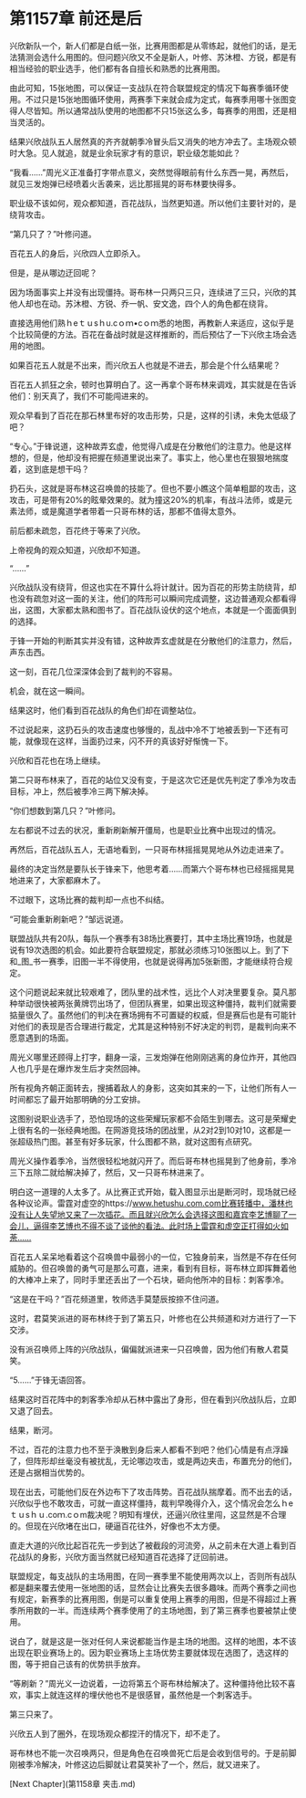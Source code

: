# 第1157章 前还是后

兴欣新队一个，新人们都是白纸一张，比赛用图都是从零练起，就他们的话，是无法猜测会选什么用图的。但问题兴欣又不全是新人，叶修、苏沐橙、方锐，都是有相当经验的职业选手，他们都有各自擅长和熟悉的比赛用图。

由此可知，15张地图，可以保证一支战队在符合联盟规定的情况下每赛季循环使用。不过只是15张地图循环使用，两赛季下来就会成为定式，每赛季用哪十张图变得人尽皆知。所以通常战队使用的地图都不只15张这么多，每赛季的用图，还是相当灵活的。

结果兴欣战队五人居然真的齐齐就朝季冷冒头后又消失的地方冲去了。主场观众顿时大急。见人就追，就是业余玩家才有的意识，职业级怎能如此？

“我看……”周光义正准备打字带点意义，突然觉得眼前有什么东西一晃，再然后，就见三发炮弹已经喷着火舌袭来，远比那摇晃的哥布林要快得多。

职业级不该如何，观众都知道，百花战队，当然更知道。所以他们主要针对的，是绕背攻击。

“第几只了？”叶修问道。

百花五人的身后，兴欣四人立即杀入。

但是，是从哪边迂回呢？

因为场面事实上并没有出现僵持。哥布林一只两只三只，连续进了三只，兴欣的其他人却也在动。苏沐橙、方锐、乔一帆、安文逸，四个人的角色都在绕背。

直接选用他们熟ｈeｔｕsｈu.cｏｍ•cｏｍ悉的地图，再教新人来适应，这似乎是个比较简便的方法。百花在备战时就是这样推断的，而后预估了一下兴欣主场会选用的地图。

如果百花五人就是不出来，而兴欣五人也就是不进去，那会是个什么结果呢？

百花五人抓狂之余，顿时也算明白了。这一再拿个哥布林来调戏，其实就是在告诉他们：别天真了，我们不可能闯进来的。

观众早看到了百花在那石林里布好的攻击形势，只是，这样的引诱，未免太低级了吧？

“专心。”于锋说道，这种故弄玄虚，他觉得八成是在分散他们的注意力。他是这样想的，但是，他却没有把握在频道里说出来了。事实上，他心里也在狠狠地揣度着，这到底是想干吗？

扔石头，这就是哥布林这召唤兽的技能了。但也不要小瞧这个简单粗鄙的攻击，这攻击，可是带有20%的眩晕效果的。就为撞这20%的机率，有战斗法师，或是元素法师，或是魔道学者带着一只哥布林的话，那都不值得太意外。

前后都未疏忽，百花终于等来了兴欣。

上帝视角的观众知道，兴欣却不知道。

“……”

兴欣战队没有绕背，但这也实在不算什么将计就计。因为百花的形势主防绕背，却也没有疏忽对这一面的关注，他们的阵形可以瞬间完成调整，这边普通观众都看得出，这图，大家都太熟和图书了。百花战队设伏的这个地点，本就是一个面面俱到的选择。

于锋一开始的判断其实并没有错，这种故弄玄虚就是在分散他们的注意力，然后，声东击西。

这一刻，百花几位深深体会到了裁判的不容易。

机会，就在这一瞬间。

结果这时，他们看到百花战队的角色们却在调整站位。

不过说起来，这扔石头的攻击速度也够慢的，乱战中冷不丁地被丢到一下还有可能，就像现在这样，当面扔过来，闪不开的真该好好惭愧一下。

兴欣和百花也在场上继续。

第二只哥布林来了，百花的站位又没有变，于是这次它还是优先判定了季冷为攻击目标，冲上，然后被季冷三两下解决掉。

“你们想数到第几只？”叶修问。

左右都说不过去的状况，重新刷新解开僵局，也是职业比赛中出现过的情况。

再然后，百花战队五人，无语地看到，一只哥布林摇摇晃晃地从外边走进来了。

最终的决定当然是要队长于锋来下，他思考着……而第六个哥布林也已经摇摇晃晃地进来了，大家都麻木了。

不过眼下，这场比赛的裁判却一点也不纠结。

“可能会重新刷新吧？”邹远说道。

联盟战队共有20队，每队一个赛季有38场比赛要打，其中主场比赛19场，也就是说有19次选图的机会。如此要符合联盟规定，那就必须练习10张图以上。到了下和_图_书一赛季，旧图一半不得使用，也就是说得再加5张新图，才能继续符合规定。

这个问题说起来就比较艰难了，团队里的战术性，远比个人对决里要复杂。莫凡那种举动很快被两张黄牌罚出场了，但团队赛里，如果出现这种僵持，裁判们就需要掂量很久了。虽然他们的判决在赛场拥有不可置疑的权威，但是赛后也是有可能针对他们的表现是否合理进行裁定，尤其是这种特别不好决定的判罚，是裁判向来不愿意遇到的场面。

周光义哪里还顾得上打字，翻身一滚，三发炮弹在他刚刚逃离的身位炸开，其他四人也几乎是在爆炸发生后才突然回神。

所有视角齐朝正面转去，搜捕着敌人的身影，这突如其来的一下，让他们所有人一时间都忘了最开始那明确的分工安排。

这图别说职业选手了，恐怕现场的这些荣耀玩家都不会陌生到哪去。这可是荣耀史上很有名的一张经典地图。在网游竞技场的团战里，从2对2到10对10，这都是一张超级热门图。甚至有好多玩家，什么图都不熟，就对这图有点研究。

周光义操作着季冷，当然很轻松地就闪开了。而后哥布林也摇晃到了他身前，季冷三下五除二就给解决掉了，然后，又一只哥布林进来了。

明白这一道理的人太多了。从比赛正式开始，载入图显示出是断河时，现场就已经各种议论声。雷霆对虚空的https://www.hetushu.com.com比赛转播中，潘林也没有让人失望地又来了一次插花。而且就兴欣怎么会选择这图和嘉宾李艺博聊了一会儿，逼得李艺博也不得不谈了谈他的看法。此时场上雷霆和虚空正打得如火如荼……

百花五人呆呆地看着这个召唤兽中最弱小的一位，它独身前来，当然是不存在任何威胁的。但召唤兽的勇气可是那么可嘉，进来，看到有目标，哥布林立即挥舞着他的大棒冲上来了，同时手里还丢出了一个石块，砸向他所冲的目标：刺客季冷。

“这是在干吗？”百花频道里，牧师选手莫楚辰按捺不住问道。

这时，君莫笑派进的哥布林终于到了第五只，叶修也在公共频道和对方进行了一下交涉。

没有派召唤师上阵的兴欣战队，偏偏就派进来一只召唤兽，因为他们有散人君莫笑。

“5……”于锋无语回答。

结果这时百花阵中的刺客季冷却从石林中露出了身形，但在看到兴欣战队后，立即又退了回去。

结果，断河。

不过，百花的注意力也不至于涣散到身后来人都看不到吧？他们心情是有点浮躁了，但阵形却丝毫没有被扰乱，无论哪边攻击，或是两边夹击，布置充分的他们，还是占据相当优势的。

现在出去，可能他们反在外边布下了攻击阵势。百花战队揣摩着。而不出去的话，兴欣似乎也不敢攻击，可就一直这样僵持，裁判早晚得介入，这个情况会怎么ｈeｔｕsｈｕ.coｍ.cｏm裁决呢？明知有埋伏，还逼兴欣往里闯，这显然是不合理的。但现在兴欣堵在出口，硬逼百花往外，好像也不太方便。

直走大道的兴欣比起百花先一步到达了被截段的河流旁，从之前未在大道上看到百花战队的身影，兴欣方面当然就已经知道百花选择了迂回前进。

联盟规定，每支战队的主场用图，在同一赛季里不能使用两次以上，否则所有战队都是翻来覆去使用一张地图的话，显然会让比赛失去很多趣味。而两个赛季之间也有规定，新赛季的比赛用图，倒是可以重复使用上赛季的用图，但是不得超过上赛季所用数的一半。而连续两个赛季使用了的主场地图，到了第三赛季也要被禁止使用。

说白了，就是这是一张对任何人来说都能当作是主场的地图。这样的地图，本不该出现在职业赛场上的。因为职业赛场上主场优势主要就体现在选图了，选这样的图，等于把自己该有的优势拱手放弃。

“等刷新？”周光义一边说着，一边将第五个哥布林给解决了。这种僵持他比较不喜欢，事实上就连这样的埋伏他也不是很感冒，虽然他是一个刺客选手。

第三只来了。

兴欣五人到了圈外，在现场观众都捏汗的情况下，却不走了。

哥布林也不能一次召唤两只，但是角色在召唤兽死亡后是会收到信号的。于是前脚刚被季冷解决，叶修这边后脚就让君莫笑补了一个，然后，就又进来了。



[Next Chapter](第1158章 夹击.md)